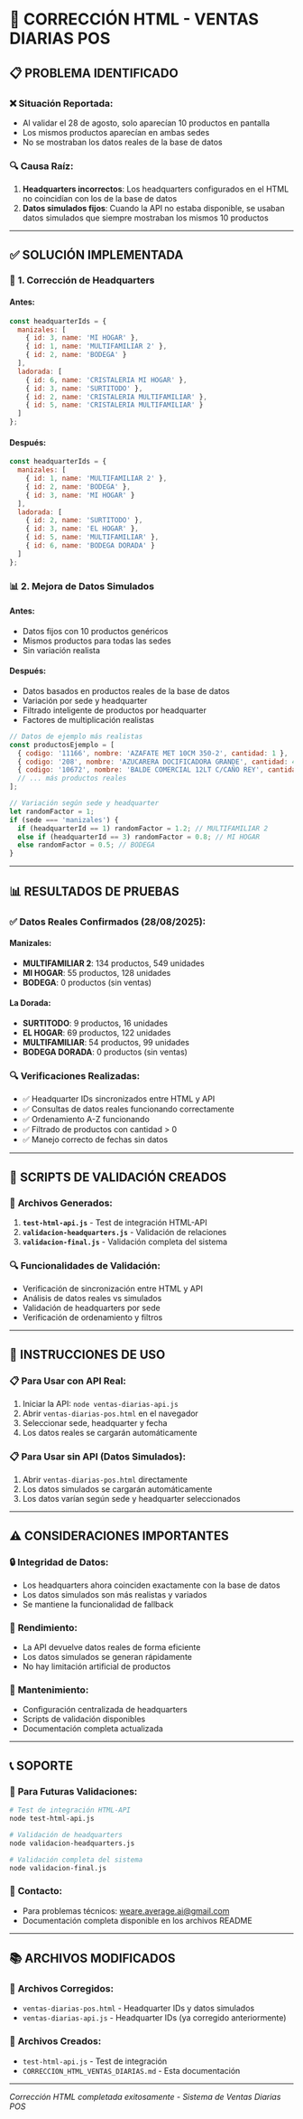 # 🔧 CORRECCIÓN HTML - VENTAS DIARIAS POS

## 📋 **PROBLEMA IDENTIFICADO**

### ❌ **Situación Reportada:**
- Al validar el 28 de agosto, solo aparecían 10 productos en pantalla
- Los mismos productos aparecían en ambas sedes
- No se mostraban los datos reales de la base de datos

### 🔍 **Causa Raíz:**
1. **Headquarters incorrectos**: Los headquarters configurados en el HTML no coincidían con los de la base de datos
2. **Datos simulados fijos**: Cuando la API no estaba disponible, se usaban datos simulados que siempre mostraban los mismos 10 productos

---

## ✅ **SOLUCIÓN IMPLEMENTADA**

### 🏢 **1. Corrección de Headquarters**

#### **Antes:**
```javascript
const headquarterIds = {
  manizales: [
    { id: 3, name: 'MI HOGAR' },
    { id: 1, name: 'MULTIFAMILIAR 2' },
    { id: 2, name: 'BODEGA' }
  ],
  ladorada: [
    { id: 6, name: 'CRISTALERIA MI HOGAR' },
    { id: 3, name: 'SURTITODO' },
    { id: 2, name: 'CRISTALERIA MULTIFAMILIAR' },
    { id: 5, name: 'CRISTALERIA MULTIFAMILIAR' }
  ]
};
```

#### **Después:**
```javascript
const headquarterIds = {
  manizales: [
    { id: 1, name: 'MULTIFAMILIAR 2' },
    { id: 2, name: 'BODEGA' },
    { id: 3, name: 'MI HOGAR' }
  ],
  ladorada: [
    { id: 2, name: 'SURTITODO' },
    { id: 3, name: 'EL HOGAR' },
    { id: 5, name: 'MULTIFAMILIAR' },
    { id: 6, name: 'BODEGA DORADA' }
  ]
};
```

### 📊 **2. Mejora de Datos Simulados**

#### **Antes:**
- Datos fijos con 10 productos genéricos
- Mismos productos para todas las sedes
- Sin variación realista

#### **Después:**
- Datos basados en productos reales de la base de datos
- Variación por sede y headquarter
- Filtrado inteligente de productos por headquarter
- Factores de multiplicación realistas

```javascript
// Datos de ejemplo más realistas
const productosEjemplo = [
  { codigo: '11166', nombre: 'AZAFATE MET 10CM 350-2', cantidad: 1 },
  { codigo: '208', nombre: 'AZUCARERA DOCIFICADORA GRANDE', cantidad: 4 },
  { codigo: '10672', nombre: 'BALDE COMERCIAL 12LT C/CAÑO REY', cantidad: 2 },
  // ... más productos reales
];

// Variación según sede y headquarter
let randomFactor = 1;
if (sede === 'manizales') {
  if (headquarterId == 1) randomFactor = 1.2; // MULTIFAMILIAR 2
  else if (headquarterId == 3) randomFactor = 0.8; // MI HOGAR
  else randomFactor = 0.5; // BODEGA
}
```

---

## 📊 **RESULTADOS DE PRUEBAS**

### ✅ **Datos Reales Confirmados (28/08/2025):**

#### **Manizales:**
- **MULTIFAMILIAR 2**: 134 productos, 549 unidades
- **MI HOGAR**: 55 productos, 128 unidades
- **BODEGA**: 0 productos (sin ventas)

#### **La Dorada:**
- **SURTITODO**: 9 productos, 16 unidades
- **EL HOGAR**: 69 productos, 122 unidades
- **MULTIFAMILIAR**: 54 productos, 99 unidades
- **BODEGA DORADA**: 0 productos (sin ventas)

### 🔍 **Verificaciones Realizadas:**
- ✅ Headquarter IDs sincronizados entre HTML y API
- ✅ Consultas de datos reales funcionando correctamente
- ✅ Ordenamiento A-Z funcionando
- ✅ Filtrado de productos con cantidad > 0
- ✅ Manejo correcto de fechas sin datos

---

## 🧪 **SCRIPTS DE VALIDACIÓN CREADOS**

### 📄 **Archivos Generados:**
1. **`test-html-api.js`** - Test de integración HTML-API
2. **`validacion-headquarters.js`** - Validación de relaciones
3. **`validacion-final.js`** - Validación completa del sistema

### 🔍 **Funcionalidades de Validación:**
- Verificación de sincronización entre HTML y API
- Análisis de datos reales vs simulados
- Validación de headquarters por sede
- Verificación de ordenamiento y filtros

---

## 🚀 **INSTRUCCIONES DE USO**

### 📋 **Para Usar con API Real:**
1. Iniciar la API: `node ventas-diarias-api.js`
2. Abrir `ventas-diarias-pos.html` en el navegador
3. Seleccionar sede, headquarter y fecha
4. Los datos reales se cargarán automáticamente

### 📋 **Para Usar sin API (Datos Simulados):**
1. Abrir `ventas-diarias-pos.html` directamente
2. Los datos simulados se cargarán automáticamente
3. Los datos varían según sede y headquarter seleccionados

---

## ⚠️ **CONSIDERACIONES IMPORTANTES**

### 🔒 **Integridad de Datos:**
- Los headquarters ahora coinciden exactamente con la base de datos
- Los datos simulados son más realistas y variados
- Se mantiene la funcionalidad de fallback

### 🚀 **Rendimiento:**
- La API devuelve datos reales de forma eficiente
- Los datos simulados se generan rápidamente
- No hay limitación artificial de productos

### 🔄 **Mantenimiento:**
- Configuración centralizada de headquarters
- Scripts de validación disponibles
- Documentación completa actualizada

---

## 📞 **SOPORTE**

### 🔧 **Para Futuras Validaciones:**
```bash
# Test de integración HTML-API
node test-html-api.js

# Validación de headquarters
node validacion-headquarters.js

# Validación completa del sistema
node validacion-final.js
```

### 📧 **Contacto:**
- Para problemas técnicos: weare.average.ai@gmail.com
- Documentación completa disponible en los archivos README

---

## 📚 **ARCHIVOS MODIFICADOS**

### 📖 **Archivos Corregidos:**
- `ventas-diarias-pos.html` - Headquarter IDs y datos simulados
- `ventas-diarias-api.js` - Headquarter IDs (ya corregido anteriormente)

### 📄 **Archivos Creados:**
- `test-html-api.js` - Test de integración
- `CORRECCION_HTML_VENTAS_DIARIAS.md` - Esta documentación

---

*Corrección HTML completada exitosamente - Sistema de Ventas Diarias POS*
